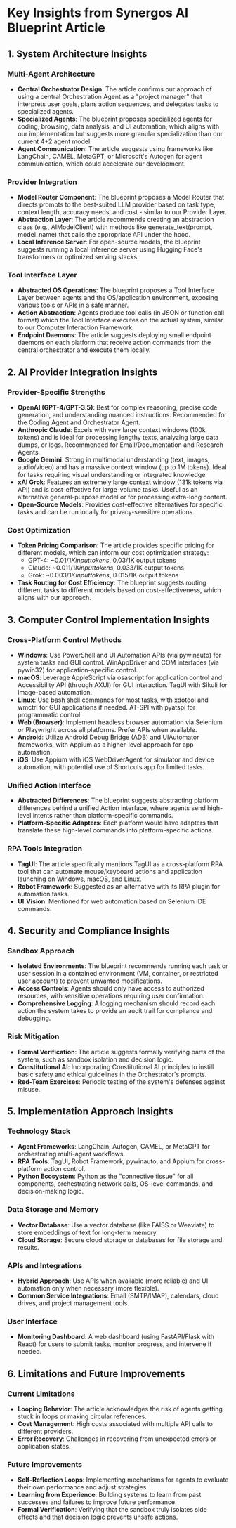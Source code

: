 # Key Insights from Synergos AI Blueprint Article

## 1. System Architecture Insights

### Multi-Agent Architecture
- **Central Orchestrator Design**: The article confirms our approach of using a central Orchestration Agent as a "project manager" that interprets user goals, plans action sequences, and delegates tasks to specialized agents.
- **Specialized Agents**: The blueprint proposes specialized agents for coding, browsing, data analysis, and UI automation, which aligns with our implementation but suggests more granular specialization than our current 4+2 agent model.
- **Agent Communication**: The article suggests using frameworks like LangChain, CAMEL, MetaGPT, or Microsoft's Autogen for agent communication, which could accelerate our development.

### Provider Integration
- **Model Router Component**: The blueprint proposes a Model Router that directs prompts to the best-suited LLM provider based on task type, context length, accuracy needs, and cost - similar to our Provider Layer.
- **Abstraction Layer**: The article recommends creating an abstraction class (e.g., AIModelClient) with methods like generate_text(prompt, model_name) that calls the appropriate API under the hood.
- **Local Inference Server**: For open-source models, the blueprint suggests running a local inference server using Hugging Face's transformers or optimized serving stacks.

### Tool Interface Layer
- **Abstracted OS Operations**: The blueprint proposes a Tool Interface Layer between agents and the OS/application environment, exposing various tools or APIs in a safe manner.
- **Action Abstraction**: Agents produce tool calls (in JSON or function call format) which the Tool Interface executes on the actual system, similar to our Computer Interaction Framework.
- **Endpoint Daemons**: The article suggests deploying small endpoint daemons on each platform that receive action commands from the central orchestrator and execute them locally.

## 2. AI Provider Integration Insights

### Provider-Specific Strengths
- **OpenAI (GPT-4/GPT-3.5)**: Best for complex reasoning, precise code generation, and understanding nuanced instructions. Recommended for the Coding Agent and Orchestrator Agent.
- **Anthropic Claude**: Excels with very large context windows (100k tokens) and is ideal for processing lengthy texts, analyzing large data dumps, or logs. Recommended for Email/Documentation and Research Agents.
- **Google Gemini**: Strong in multimodal understanding (text, images, audio/video) and has a massive context window (up to 1M tokens). Ideal for tasks requiring visual understanding or integrated knowledge.
- **xAI Grok**: Features an extremely large context window (131k tokens via API) and is cost-effective for large-volume tasks. Useful as an alternative general-purpose model or for processing extra-long content.
- **Open-Source Models**: Provides cost-effective alternatives for specific tasks and can be run locally for privacy-sensitive operations.

### Cost Optimization
- **Token Pricing Comparison**: The article provides specific pricing for different models, which can inform our cost optimization strategy:
  - GPT-4: ~$0.01/1K input tokens, ~$0.03/1K output tokens
  - Claude: ~$0.011/1K input tokens, ~$0.033/1K output tokens
  - Grok: ~$0.003/1K input tokens, ~$0.015/1K output tokens
- **Task Routing for Cost Efficiency**: The blueprint suggests routing different tasks to different models based on cost-effectiveness, which aligns with our approach.

## 3. Computer Control Implementation Insights

### Cross-Platform Control Methods
- **Windows**: Use PowerShell and UI Automation APIs (via pywinauto) for system tasks and GUI control. WinAppDriver and COM interfaces (via pywin32) for application-specific control.
- **macOS**: Leverage AppleScript via osascript for application control and Accessibility API (through AXUI) for GUI interaction. TagUI with Sikuli for image-based automation.
- **Linux**: Use bash shell commands for most tasks, with xdotool and wmctrl for GUI applications if needed. AT-SPI with pyatspi for programmatic control.
- **Web (Browser)**: Implement headless browser automation via Selenium or Playwright across all platforms. Prefer APIs when available.
- **Android**: Utilize Android Debug Bridge (ADB) and UIAutomator frameworks, with Appium as a higher-level approach for app automation.
- **iOS**: Use Appium with iOS WebDriverAgent for simulator and device automation, with potential use of Shortcuts app for limited tasks.

### Unified Action Interface
- **Abstracted Differences**: The blueprint suggests abstracting platform differences behind a unified Action interface, where agents send high-level intents rather than platform-specific commands.
- **Platform-Specific Adapters**: Each platform would have adapters that translate these high-level commands into platform-specific actions.

### RPA Tools Integration
- **TagUI**: The article specifically mentions TagUI as a cross-platform RPA tool that can automate mouse/keyboard actions and application launching on Windows, macOS, and Linux.
- **Robot Framework**: Suggested as an alternative with its RPA plugin for automation tasks.
- **UI.Vision**: Mentioned for web automation based on Selenium IDE commands.

## 4. Security and Compliance Insights

### Sandbox Approach
- **Isolated Environments**: The blueprint recommends running each task or user session in a contained environment (VM, container, or restricted user account) to prevent unwanted modifications.
- **Access Controls**: Agents should only have access to authorized resources, with sensitive operations requiring user confirmation.
- **Comprehensive Logging**: A logging mechanism should record each action the system takes to provide an audit trail for compliance and debugging.

### Risk Mitigation
- **Formal Verification**: The article suggests formally verifying parts of the system, such as sandbox isolation and decision logic.
- **Constitutional AI**: Incorporating Constitutional AI principles to instill basic safety and ethical guidelines in the Orchestrator's prompts.
- **Red-Team Exercises**: Periodic testing of the system's defenses against misuse.

## 5. Implementation Approach Insights

### Technology Stack
- **Agent Frameworks**: LangChain, Autogen, CAMEL, or MetaGPT for orchestrating multi-agent workflows.
- **RPA Tools**: TagUI, Robot Framework, pywinauto, and Appium for cross-platform action control.
- **Python Ecosystem**: Python as the "connective tissue" for all components, orchestrating network calls, OS-level commands, and decision-making logic.

### Data Storage and Memory
- **Vector Database**: Use a vector database (like FAISS or Weaviate) to store embeddings of text for long-term memory.
- **Cloud Storage**: Secure cloud storage or databases for file storage and results.

### APIs and Integrations
- **Hybrid Approach**: Use APIs when available (more reliable) and UI automation only when necessary (more flexible).
- **Common Service Integrations**: Email (SMTP/IMAP), calendars, cloud drives, and project management tools.

### User Interface
- **Monitoring Dashboard**: A web dashboard (using FastAPI/Flask with React) for users to submit tasks, monitor progress, and intervene if needed.

## 6. Limitations and Future Improvements

### Current Limitations
- **Looping Behavior**: The article acknowledges the risk of agents getting stuck in loops or making circular references.
- **Cost Management**: High costs associated with multiple API calls to different providers.
- **Error Recovery**: Challenges in recovering from unexpected errors or application states.

### Future Improvements
- **Self-Reflection Loops**: Implementing mechanisms for agents to evaluate their own performance and adjust strategies.
- **Learning from Experience**: Building systems to learn from past successes and failures to improve future performance.
- **Formal Verification**: Verifying that the sandbox truly isolates side effects and that decision logic prevents unsafe actions.
